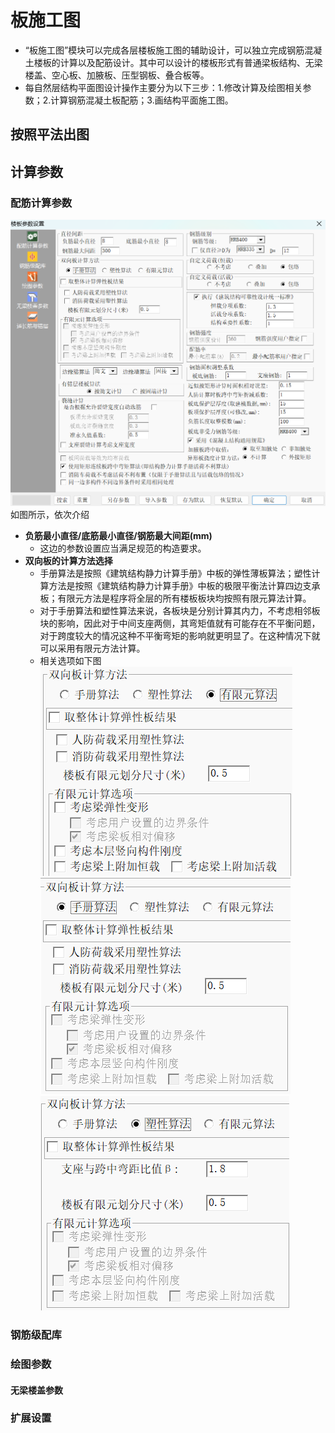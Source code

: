 # 板施工图
* “板施工图”模块可以完成各层楼板施工图的辅助设计，可以独立完成钢筋混凝土楼板的计算以及配筋设计。其中可以设计的楼板形式有普通梁板结构、无梁楼盖、空心板、加腋板、压型钢板、叠合板等。
* 每自然层结构平面图设计操作主要分为以下三步：1.修改计算及绘图相关参数；2.计算钢筋混凝土板配筋；3.画结构平面施工图。
## 按照平法出图
## 计算参数
### 配筋计算参数
![01](./figures/YJK模板参数设置v.png)
如图所示，依次介绍
* **负筋最小直径/底筋最小直径/钢筋最大间距(mm)** 
  * 这边的参数设置应当满足规范的构造要求。
* **双向板的计算方法选择**
  * 手册算法是按照《建筑结构静力计算手册》中板的弹性薄板算法；塑性计算方法是按照《建筑结构静力计算手册》中板的极限平衡法计算四边支承板；有限元方法是程序将全层的所有楼板板块均按照有限元算法计算。
  * 对于手册算法和塑性算法来说，各板块是分别计算其内力，不考虑相邻板块的影响，因此对于中间支座两侧，其弯矩值就有可能存在不平衡问题，对于跨度较大的情况这种不平衡弯矩的影响就更明显了。在这种情况下就可以采用有限元方法计算。
  * 相关选项如下图
![02](./figures/板塑性算法.png)
![03](./figures/板手册算法.png)
![04](./figures/板有限元算法.png)

### 钢筋级配库
### 绘图参数
#### 无梁楼盖参数
### 扩展设置